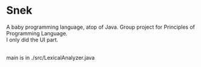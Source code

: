 # Snek
A baby programming language, atop of Java.
Group project for Principles of Programming Language. <br>
I only did the UI part. <br><br>

main is in ./src/LexicalAnalyzer.java
